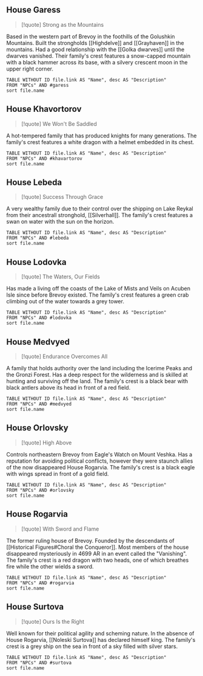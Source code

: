 ## House Garess
> [!quote] Strong as the Mountains

Based in the western part of Brevoy in the foothills of the Golushkin Mountains. Built the strongholds [[Highdelve]] and [[Grayhaven]] in the mountains. Had a good relationship with the [[Golka dwarves]] until the dwarves vanished. Their family's crest features a snow-capped mountain with a black hammer across its base, with a silvery crescent moon in the upper right corner.
```dataview
TABLE WITHOUT ID file.link AS "Name", desc AS "Description"
FROM "NPCs" AND #garess
sort file.name
```

## House Khavortorov
> [!quote] We Won't Be Saddled

A hot-tempered family that has produced knights for many generations. The family's crest features a white dragon with a helmet embedded in its chest.
```dataview
TABLE WITHOUT ID file.link AS "Name", desc AS "Description"
FROM "NPCs" AND #khavartorov
sort file.name
```

## House Lebeda
> [!quote] Success Through Grace

A very wealthy family due to their control over the shipping on Lake Reykal from their ancestrall stronghold, [[Silverhall]]. The family's crest features a swan on water with the sun on the horizon.
```dataview
TABLE WITHOUT ID file.link AS "Name", desc AS "Description"
FROM "NPCs" AND #lebeda
sort file.name
```

## House Lodovka
> [!quote] The Waters, Our Fields

Has made a living off the coasts of the Lake of Mists and Veils on Acuben Isle since before Brevoy existed. The family's crest features a green crab climbing out of the water towards a grey tower.
```dataview
TABLE WITHOUT ID file.link AS "Name", desc AS "Description"
FROM "NPCs" AND #lodovka
sort file.name
```

## House Medvyed
> [!quote] Endurance Overcomes All

A family that holds authority over the land including the Icerime Peaks and the Gronzi Forest. Has a deep respect for the wilderness and is skilled at hunting and surviving off the land. The family's crest is a black bear with black antlers above its head in front of a red field.
```dataview
TABLE WITHOUT ID file.link AS "Name", desc AS "Description"
FROM "NPCs" AND #medvyed
sort file.name
```

## House Orlovsky
> [!quote] High Above

Controls northeastern Brevoy from Eagle's Watch on Mount Veshka. Has a reputation for avoiding political conflicts, however they were staunch allies of the now disappeared House Rogarvia. The family's crest is a black eagle with wings spread in front of a gold field.
```dataview
TABLE WITHOUT ID file.link AS "Name", desc AS "Description"
FROM "NPCs" AND #orlovsky
sort file.name
```

## House Rogarvia
> [!quote] With Sword and Flame

The former ruling house of Brevoy. Founded by the descendants of [[Historical Figures#Choral the Conqueror]]. Most members of the house disappeared mysteriously in 4699 AR in an event called the "Vanishing". The family's crest is a red dragon with two heads, one of which breathes fire while the other wields a sword.
```dataview
TABLE WITHOUT ID file.link AS "Name", desc AS "Description"
FROM "NPCs" AND #rogarvia
sort file.name
```

## House Surtova
> [!quote] Ours Is the Right

Well known for their political agility and scheming nature. In the absence of House Rogarvia, [[Noleski Surtova]] has declared himself king. The family's crest is a grey ship on the sea in front of a sky filled with silver stars.
```dataview
TABLE WITHOUT ID file.link AS "Name", desc AS "Description"
FROM "NPCs" AND #surtova
sort file.name
```